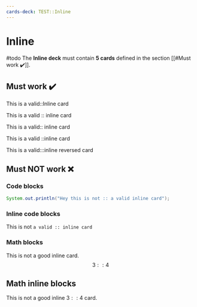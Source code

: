 ```yaml
---
cards-deck: TEST::Inline
---
```


# Inline
#todo The **Inline deck** must contain **5 cards** defined in the section [[#Must work ✔️]].

## Must work ✔️

This is a valid::Inline card

This is a valid :: inline card

This is a valid:: inline card

This is a valid ::inline card

This is a valid:::inline reversed card

## Must NOT work ❌

### Code blocks
```java
System.out.println("Hey this is not :: a valid inline card");
```

### Inline code blocks
This is not `a valid :: inline card`

### Math blocks
This is not a good inline card. $$3::4$$

## Math inline blocks
This is not a good inline $3::4$ card.